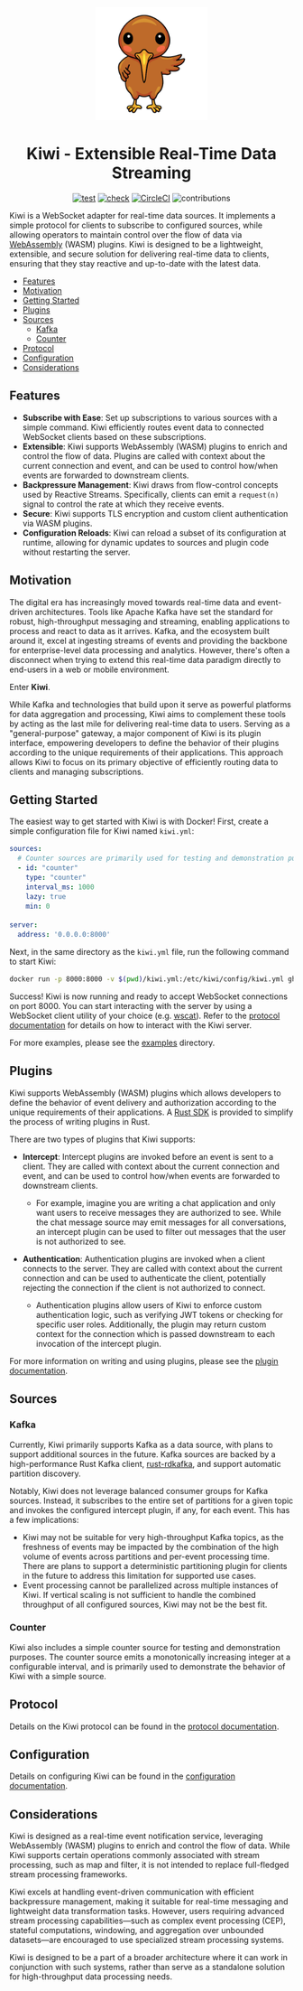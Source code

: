 <div align="center">
<img src="assets/kiwi-bird.png" alt="drawing" width="200"/>
<h1 align="center">Kiwi - Extensible Real-Time Data Streaming</h1>

[![test](https://github.com/rkrishn7/kiwi/actions/workflows/test.yml/badge.svg)](https://github.com/rkrishn7/kiwi/actions/workflows/test.yml) [![check](https://github.com/rkrishn7/kiwi/actions/workflows/check.yml/badge.svg)](https://github.com/rkrishn7/kiwi/actions/workflows/check.yml) [![CircleCI](https://dl.circleci.com/status-badge/img/gh/rkrishn7/kiwi/tree/main.svg?style=shield)](https://dl.circleci.com/status-badge/redirect/gh/rkrishn7/kiwi/tree/main) ![contributions](https://img.shields.io/badge/contributions-welcome-green)
</div>

Kiwi is a WebSocket adapter for real-time data sources. It implements a simple protocol for clients to subscribe to configured sources, while allowing operators to maintain control over the flow of data via [WebAssembly](https://webassembly.org/) (WASM) plugins. Kiwi is designed to be a lightweight, extensible, and secure solution for delivering real-time data to clients, ensuring that they stay reactive and up-to-date with the latest data.

- [Features](#features)
- [Motivation](#motivation)
- [Getting Started](#getting-started)
- [Plugins](#plugins)
- [Sources](#sources)
  - [Kafka](#kafka)
  - [Counter](#counter)
- [Protocol](#protocol)
- [Configuration](#configuration)
- [Considerations](#considerations)

## Features

- **Subscribe with Ease**: Set up subscriptions to various sources with a simple command. Kiwi efficiently routes event data to connected WebSocket clients based on these subscriptions.
- **Extensible**: Kiwi supports WebAssembly (WASM) plugins to enrich and control the flow of data. Plugins are called with context about the current connection and event, and can be used to control how/when events are forwarded to downstream clients.
- **Backpressure Management**: Kiwi draws from flow-control concepts used by Reactive Streams. Specifically, clients can emit a `request(n)` signal to control the rate at which they receive events.
- **Secure**: Kiwi supports TLS encryption and custom client authentication via WASM plugins.
- **Configuration Reloads**: Kiwi can reload a subset of its configuration at runtime, allowing for dynamic updates to sources and plugin code without restarting the server.

## Motivation

The digital era has increasingly moved towards real-time data and event-driven architectures. Tools like Apache Kafka have set the standard for robust, high-throughput messaging and streaming, enabling applications to process and react to data as it arrives. Kafka, and the ecosystem built around it, excel at ingesting streams of events and providing the backbone for enterprise-level data processing and analytics. However, there's often a disconnect when trying to extend this real-time data paradigm directly to end-users in a web or mobile environment.

Enter **Kiwi**.

While Kafka and technologies that build upon it serve as powerful platforms for data aggregation and processing, Kiwi aims to complement these tools by acting as the last mile for delivering real-time data to users. Serving as a "general-purpose" gateway, a major component of Kiwi is its plugin interface, empowering developers to define the behavior of their plugins according to the unique requirements of their applications. This approach allows Kiwi to focus on its primary objective of efficiently routing data to clients and managing subscriptions.

## Getting Started

The easiest way to get started with Kiwi is with Docker! First, create a simple configuration file for Kiwi named `kiwi.yml`:

```yaml
sources:
  # Counter sources are primarily used for testing and demonstration purposes
  - id: "counter"
    type: "counter"
    interval_ms: 1000
    lazy: true
    min: 0

server:
  address: '0.0.0.0:8000'
```

Next, in the same directory as the `kiwi.yml` file, run the following command to start Kiwi:

```sh
docker run -p 8000:8000 -v $(pwd)/kiwi.yml:/etc/kiwi/config/kiwi.yml ghcr.io/rkrishn7/kiwi:main
```

Success! Kiwi is now running and ready to accept WebSocket connections on port 8000. You can start interacting with the server by using a WebSocket client utility of your choice (e.g. [wscat](https://www.npmjs.com/package/wscat)). Refer to the [protocol documentation](./doc/PROTOCOL.md) for details on how to interact with the Kiwi server.

For more examples, please see the [examples](./examples) directory.

## Plugins

Kiwi supports WebAssembly (WASM) plugins which allows developers to define the behavior of event delivery and authorization according to the unique requirements of their applications. A [Rust SDK](https://docs.rs/kiwi-sdk/latest/kiwi_sdk/) is provided to simplify the process of writing plugins in Rust.

There are two types of plugins that Kiwi supports:

- **Intercept**: Intercept plugins are invoked before an event is sent to a client. They are called with context about the current connection and event, and can be used to control how/when events are forwarded to downstream clients.
  - For example, imagine you are writing a chat application and only want users to receive messages they are authorized to see. While the chat message source may emit messages for all conversations, an intercept plugin can be used to filter out messages that the user is not authorized to see.

- **Authentication**: Authentication plugins are invoked when a client connects to the server. They are called with context about the current connection and can be used to authenticate the client, potentially rejecting the connection if the client is not authorized to connect.
  - Authentication plugins allow users of Kiwi to enforce custom authentication logic, such as verifying JWT tokens or checking for specific user roles. Additionally, the plugin may return custom context for the connection which is passed downstream to each invocation of the intercept plugin.

For more information on writing and using plugins, please see the [plugin documentation](./doc/PLUGIN.md).

## Sources

### Kafka

Currently, Kiwi primarily supports Kafka as a data source, with plans to support additional sources in the future. Kafka sources are backed by a high-performance Rust Kafka client, [rust-rdkafka](https://github.com/fede1024/rust-rdkafka), and support automatic partition discovery.

Notably, Kiwi does not leverage balanced consumer groups for Kafka sources. Instead, it subscribes to the entire set of partitions for a given topic and invokes the configured intercept plugin, if any, for each event. This has a few implications:

- Kiwi may not be suitable for very high-throughput Kafka topics, as the freshness of events may be impacted by the combination of the high volume of events across partitions and per-event processing time. There are plans to support a deterministic partitioning plugin for clients in the future to address this limitation for supported use cases.
- Event processing cannot be parallelized across multiple instances of Kiwi. If vertical scaling is not sufficient to handle the combined throughput of all configured sources, Kiwi may not be the best fit.

### Counter

Kiwi also includes a simple counter source for testing and demonstration purposes. The counter source emits a monotonically increasing integer at a configurable interval, and is primarily used to demonstrate the behavior of Kiwi with a simple source.

## Protocol

Details on the Kiwi protocol can be found in the [protocol documentation](./doc/PROTOCOL.md).

## Configuration

Details on configuring Kiwi can be found in the [configuration documentation](./doc/CONFIGURATION.md).

## Considerations

Kiwi is designed as a real-time event notification service, leveraging WebAssembly (WASM) plugins to enrich and control the flow of data. While Kiwi supports certain operations commonly associated with stream processing, such as map and filter, it is not intended to replace full-fledged stream processing frameworks.

Kiwi excels at handling event-driven communication with efficient backpressure management, making it suitable for real-time messaging and lightweight data transformation tasks. However, users requiring advanced stream processing capabilities—such as complex event processing (CEP), stateful computations, windowing, and aggregation over unbounded datasets—are encouraged to use specialized stream processing systems.

Kiwi is designed to be a part of a broader architecture where it can work in conjunction with such systems, rather than serve as a standalone solution for high-throughput data processing needs.
